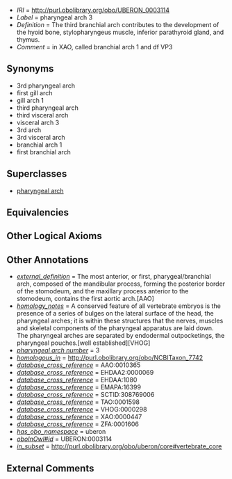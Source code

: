  * *IRI* = http://purl.obolibrary.org/obo/UBERON_0003114
 * *Label* = pharyngeal arch 3
 * *Definition* = The third branchial arch contributes to the development of the hyoid bone, stylopharyngeus muscle, inferior parathyroid gland, and thymus.
 * *Comment* = in XAO, called branchial arch 1 and df VP3

## Synonyms

 * 3rd pharyngeal arch
 * first gill arch
 * gill arch 1
 * third pharyngeal arch
 * third visceral arch
 * visceral arch 3
 * 3rd arch
 * 3rd visceral arch
 * branchial arch 1
 * first branchial arch

## Superclasses

 * [pharyngeal arch](../../UBERON/39/UBERON_0002539.md)

## Equivalencies


## Other Logical Axioms


## Other Annotations

 * *[external_definition](../../UBPROP/01/UBPROP_0000001.md)* = The most anterior, or first, pharygeal/branchial arch, composed of the mandibular process, forming the posterior border of the stomodeum, and the maxillary process anterior to the stomodeum, contains the first aortic arch.[AAO]
 * *[homology_notes](../../UBPROP/03/UBPROP_0000003.md)* = A conserved feature of all vertebrate embryos is the presence of a series of bulges on the lateral surface of the head, the pharyngeal arches; it is within these structures that the nerves, muscles and skeletal components of the pharyngeal apparatus are laid down. The pharyngeal arches are separated by endodermal outpocketings, the pharyngeal pouches.[well established][VHOG]
 * *[pharyngeal arch number](../../UBPROP/03/UBPROP_0000103.md)* = 3
 * *[homologous_in](../../core#homologous/in/core#homologous_in.md)* = http://purl.obolibrary.org/obo/NCBITaxon_7742
 * *[database_cross_reference](../../ef/oboInOwl#hasDbXref.md)* = AAO:0010365
 * *[database_cross_reference](../../ef/oboInOwl#hasDbXref.md)* = EHDAA2:0000069
 * *[database_cross_reference](../../ef/oboInOwl#hasDbXref.md)* = EHDAA:1080
 * *[database_cross_reference](../../ef/oboInOwl#hasDbXref.md)* = EMAPA:16399
 * *[database_cross_reference](../../ef/oboInOwl#hasDbXref.md)* = SCTID:308769006
 * *[database_cross_reference](../../ef/oboInOwl#hasDbXref.md)* = TAO:0001598
 * *[database_cross_reference](../../ef/oboInOwl#hasDbXref.md)* = VHOG:0000298
 * *[database_cross_reference](../../ef/oboInOwl#hasDbXref.md)* = XAO:0000447
 * *[database_cross_reference](../../ef/oboInOwl#hasDbXref.md)* = ZFA:0001606
 * *[has_obo_namespace](../../ce/oboInOwl#hasOBONamespace.md)* = uberon
 * *[oboInOwl#id](../../id/oboInOwl#id.md)* = UBERON:0003114
 * *[in_subset](../../et/oboInOwl#inSubset.md)* = http://purl.obolibrary.org/obo/uberon/core#vertebrate_core

## External Comments


